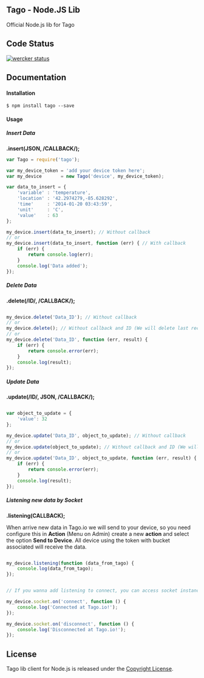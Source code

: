 ## Tago - Node.JS Lib

Official Node.js lib for Tago

## Code Status

[![wercker status](https://app.wercker.com/status/7eba1fa5503f7f5ad61a15a0a6e63234/m "wercker status")](https://app.wercker.com/project/bykey/7eba1fa5503f7f5ad61a15a0a6e63234)

## Documentation

#### Installation

```
$ npm install tago --save
```
#### Usage
##### Insert Data
**.insert(JSON, /CALLBACK/);**
``` javascript
var Tago = require('tago');

var my_device_token = 'add your device token here';
var my_device       = new Tago('device', my_device_token);

var data_to_insert = {
    'variable' : 'temperature',
    'location' : '42.2974279,-85.628292',
    'time'     : '2014-01-20 03:43:59',
    'unit'     : 'C',
    'value'    : 63
};

my_device.insert(data_to_insert); // Without callback
// or
my_device.insert(data_to_insert, function (err) { // With callback
    if (err) {
        return console.log(err);
    }
    console.log('Data added');
});
```

##### Delete Data
**.delete(/ID/, /CALLBACK/);**
``` javascript

my_device.delete('Data_ID'); // Without callback
// or
my_device.delete(); // Without callback and ID (We will delete last record)
// or
my_device.delete('Data_ID', function (err, result) {
    if (err) {
        return console.error(err);
    }
    console.log(result);
});

```

##### Update Data
**.update(/ID/, JSON, /CALLBACK/);**
``` javascript

var object_to_update = {
    'value': 32
};

my_device.update('Data_ID', object_to_update); // Without callback
// or
my_device.update(object_to_update); // Without callback and ID (We will update last record)
// or
my_device.update('Data_ID', object_to_update, function (err, result) {
    if (err) {
        return console.error(err);
    }
    console.log(result);
});

```

##### Listening new data by Socket
**.listening(CALLBACK);**

When arrive new data in Tago.io we will send to your device, so you need configure this in **Action** (Menu on Admin) create a new **action** and select the option **Send to Device**. All device using the token with bucket associated will receive the data.

``` javascript

my_device.listening(function (data_from_tago) {
    console.log(data_from_tago);
});


// If you wanna add listening to connect, you can access socket instance direct using 'mydevice.socket.on', see example below:

my_device.socket.on('connect', function () {
    console.log('Connected at Tago.io!');
});

my_device.socket.on('disconnect', function () {
    console.log('Disconnected at Tago.io!');
});

```

## License

Tago lib client for Node.js is released under the [Copyright License](https://github.com/tago-io/tago-nodejs/blob/master/LICENSE.md).
